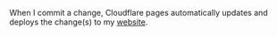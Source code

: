 When I commit a change, Cloudflare pages automatically updates and deploys the change(s) to my [website](https://website-j83.pages.dev/).
